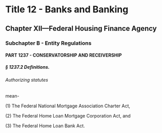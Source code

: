 
# Title 12 - Banks and Banking
## Chapter XII—Federal Housing Finance Agency
### Subchapter B - Entity Regulations
#### PART 1237 - CONSERVATORSHIP AND RECEIVERSHIP
##### § 1237.2 Definitions.
###### Authorizing statutes

mean-

(1) The Federal National Mortgage Association Charter Act,

(2) The Federal Home Loan Mortgage Corporation Act, and

(3) The Federal Home Loan Bank Act.
